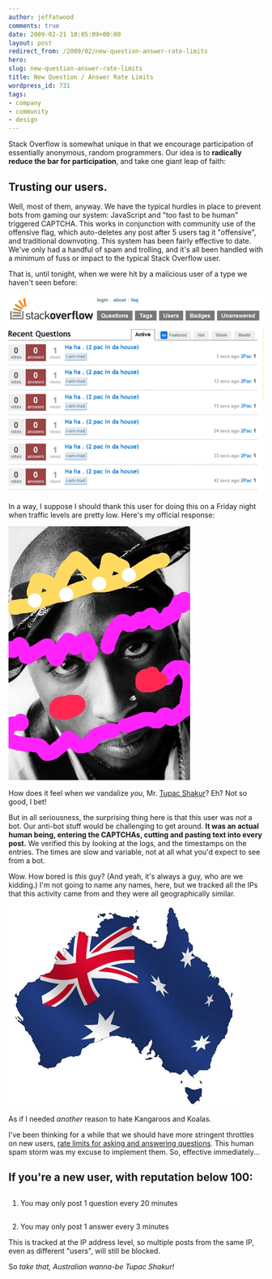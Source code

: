 ```yaml
---
author: jeffatwood
comments: true
date: 2009-02-21 10:05:09+00:00
layout: post
redirect_from: /2009/02/new-question-answer-rate-limits
hero: 
slug: new-question-answer-rate-limits
title: New Question / Answer Rate Limits
wordpress_id: 731
tags:
- company
- community
- design
---
```



Stack Overflow is somewhat unique in that we encourage participation of essentially anonymous, random programmers. Our idea is to **radically reduce the bar for participation**, and take one giant leap of faith:





## Trusting our users.





Well, most of them, anyway. We have the typical hurdles in place to prevent bots from gaming our system: JavaScript and "too fast to be human" triggered CAPTCHA. This works in conjunction with community use of the offensive flag, which auto-deletes any post after 5 users tag it "offensive", and traditional downvoting. This system has been fairly effective to date. We've only had a handful of spam and trolling, and it's all been handled with a minimum of fuss or impact to the typical Stack Overflow user.



That is, until tonight, when we were hit by a malicious user of a type we haven't seen before:



![stack-overflow-malicious-user](/images/wordpress/stack-overflow-malicious-user.png)



In a way, I suppose I should thank this user for doing this on a Friday night when traffic levels are pretty low. Here's my official response:



![vandalized-2pac](/images/wordpress/vandalized-2pac.jpg)



How does it feel when _we_ vandalize _you_, Mr. [Tupac Shakur](http://en.wikipedia.org/wiki/Tupac_Shakur)? Eh? Not so good, I bet!



But in all seriousness, the surprising thing here is that this user was _not_ a bot. Our anti-bot stuff would be challenging to get around. **It was an actual human being, entering the CAPTCHAs, cutting and pasting text into every post.** We verified this by looking at the logs, and the timestamps on the entries. The times are slow and variable, not at all what you'd expect to see from a bot.



Wow. How bored is _this_ guy? (And yeah, it's always a guy, who are we kidding.) I'm not going to name any names, here, but we tracked all the IPs that this activity came from and they were all geographically similar.



![the-country-which-shall-not-be-named](/images/wordpress/the-country-which-shall-not-be-named.jpg)



As if I needed _another_ reason to hate Kangaroos and Koalas.



I've been thinking for a while that we should have more stringent throttles on new users, [rate limits for asking and answering questions](http://stackoverflow.uservoice.com/pages/general/suggestions/126742-limit-the-rate-at-which-a-user-can-submit-questions). This human spam storm was my excuse to implement them. So, effective immediately...





## If you're a new user, with reputation below 100:










## 
  1. You may only post 1 question every 20 minutes




## 
  2. You may only post 1 answer every 3 minutes






This is tracked at the IP address level, so multiple posts from the same IP, even as different "users", will still be blocked.



So _take that, Australian wanna-be Tupac Shakur!_





